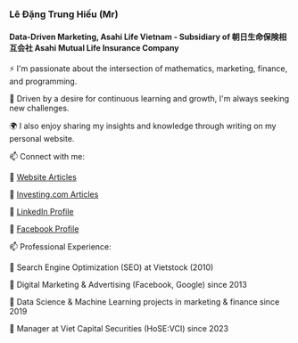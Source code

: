 ### Lê Đặng Trung Hiếu (Mr)
#### Data-Driven Marketing, Asahi Life Vietnam - Subsidiary of 朝日生命保険相互会社 Asahi Mutual Life Insurance Company

:zap: I'm passionate about the intersection of mathematics, marketing, finance, and programming.

🌱 Driven by a desire for continuous learning and growth, I'm always seeking new challenges.

:earth_africa: I also enjoy sharing my insights and knowledge through writing on my personal website.

📫 Connect with me:

  🌿 [Website Articles](http://cafechungkhoan.com/)
  
  🌿 [Investing.com Articles](https://vn.investing.com/members/contributors/203314015/opinion)
  
  🌿 [LinkedIn Profile](https://www.linkedin.com/in/hi%E1%BA%BFu-l%C3%AA-%C4%91%E1%BA%B7ng-trung-b968014b/)
  
  🌿 [Facebook Profile](https://www.facebook.com/ledangtrunghieu)
  
📫 Professional Experience:

  🌿 Search Engine Optimization (SEO) at Vietstock (2010)
  
  🌿 Digital Marketing & Advertising (Facebook, Google) since 2013

  🌿 Data Science & Machine Learning projects in marketing & finance since 2019
  
  🌿 Manager at Viet Capital Securities (HoSE:VCI) since 2023
  
